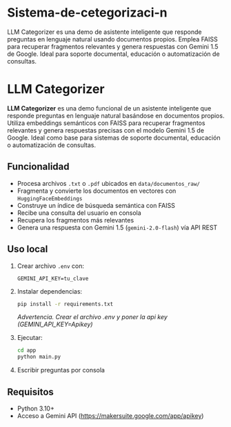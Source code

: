 # Sistema-de-cetegorizaci-n
LLM Categorizer es una demo de asistente inteligente que responde preguntas en lenguaje natural usando documentos propios. Emplea FAISS para recuperar fragmentos relevantes y genera respuestas con Gemini 1.5 de Google. Ideal para soporte documental, educación o automatización de consultas.

# LLM Categorizer

**LLM Categorizer** es una demo funcional de un asistente inteligente que responde preguntas en lenguaje natural basándose en documentos propios. Utiliza embeddings semánticos con FAISS para recuperar fragmentos relevantes y genera respuestas precisas con el modelo Gemini 1.5 de Google. Ideal como base para sistemas de soporte documental, educación o automatización de consultas.

## Funcionalidad

- Procesa archivos `.txt` o `.pdf` ubicados en `data/documentos_raw/`
- Fragmenta y convierte los documentos en vectores con `HuggingFaceEmbeddings`
- Construye un índice de búsqueda semántica con FAISS
- Recibe una consulta del usuario en consola
- Recupera los fragmentos más relevantes
- Genera una respuesta con Gemini 1.5 (`gemini-2.0-flash`) vía API REST

## Uso local

1. Crear archivo `.env` con:

   ```
   GEMINI_API_KEY=tu_clave
   ```

2. Instalar dependencias:

   ```bash
   pip install -r requirements.txt
   ```

   *Advertencia. Crear el archivo .env y poner la api key (GEMINI_API_KEY=Apikey)*

3. Ejecutar:

   ```bash
   cd app
   python main.py
   ```

4. Escribir preguntas por consola

## Requisitos

- Python 3.10+
- Acceso a Gemini API (https://makersuite.google.com/app/apikey)
